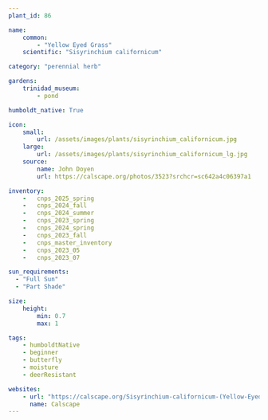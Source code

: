 ```yaml
---
plant_id: 86

name: 
    common: 
        - "Yellow Eyed Grass"  
    scientific: "Sisyrinchium californicum"   

category: "perennial herb"

gardens:
    trinidad_museum:
        - pond

humboldt_native: True

icon: 
    small: 
        url: /assets/images/plants/sisyrinchium_californicum.jpg
    large: 
        url: /assets/images/plants/sisyrinchium_californicum_lg.jpg 
    source: 
        name: John Doyen 
        url: https://calscape.org/photos/3523?srchcr=sc642a4c06397a1 

inventory: 
    -   cnps_2025_spring
    -   cnps_2024_fall
    -   cnps_2024_summer
    -   cnps_2023_spring
    -   cnps_2024_spring
    -   cnps_2023_fall
    -   cnps_master_inventory
    -   cnps_2023_05 
    -   cnps_2023_07 

sun_requirements:
  - "Full Sun"
  - "Part Shade"

size:
    height: 
        min: 0.7
        max: 1

tags:
    - humboldtNative
    - beginner
    - butterfly
    - moisture
    - deerResistant

websites: 
    - url: "https://calscape.org/Sisyrinchium-californicum-(Yellow-Eyed-Grass)"
      name: Calscape
---
```


